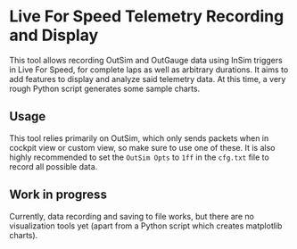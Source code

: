 # Live For Speed Telemetry Recording and Display
This tool allows recording OutSim and OutGauge data using InSim triggers in Live For Speed, for complete laps as well as arbitrary durations.
It aims to add features to display and analyze said telemetry data. At this time, a very rough Python script generates some sample charts.

## Usage
This tool relies primarily on OutSim, which only sends packets when in cockpit view or custom view, so make sure to use one of these. It is also highly recommended to set the `OutSim Opts` to `1ff` in the `cfg.txt` file to record all possible data.

## Work in progress
Currently, data recording and saving to file works, but there are no visualization tools yet (apart from a Python script which creates matplotlib charts).
